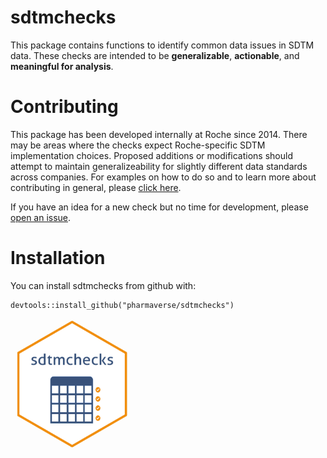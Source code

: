 
# sdtmchecks

This package contains functions to identify common data issues in SDTM data.  These checks are intended to be **generalizable**, **actionable**, and **meaningful for analysis**.  
  
# Contributing

This package has been developed internally at Roche since 2014.  There may be areas where the checks expect Roche-specific SDTM implementation choices.  Proposed additions or modifications should attempt to maintain generalizeability for slightly different data standards across companies.  For examples on how to do so and to learn more about contributing in general, please [click here](https://google.com).  

If you have an idea for a new check but no time for development, please [open an 
issue](https://github.com/pharmaverse/sdtmchecks/issues).


# Installation

You can install sdtmchecks from github with:

```{r}
devtools::install_github("pharmaverse/sdtmchecks")
```

<img src="man/figures/logo_em.png" alt="drawing" width="200"/>